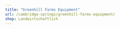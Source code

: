 ```yaml
---
title: "Greenhill Farms Equipment"
url: /cambridge-springs/greenhill-farms-equipment/
shop: Landwirtschaftlich
---
```

